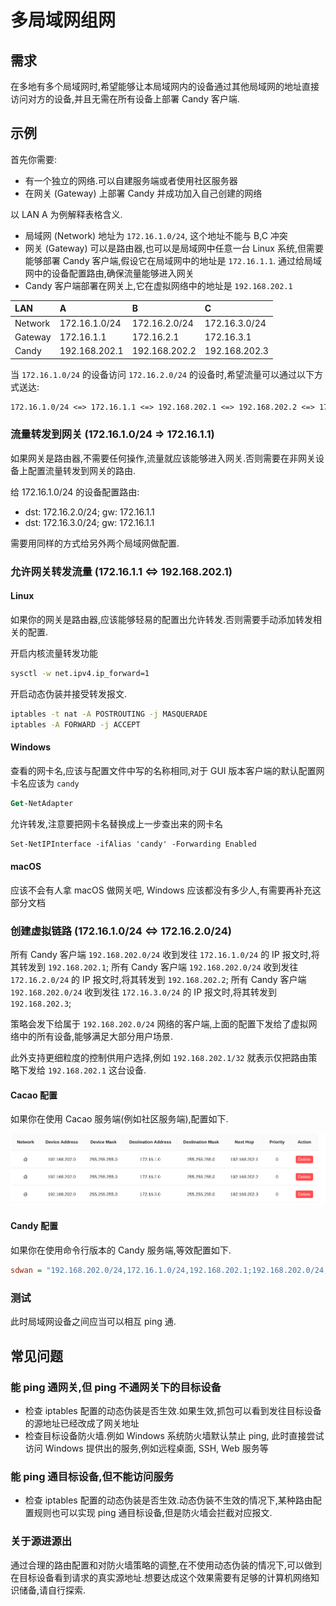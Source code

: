 # 多局域网组网

## 需求

在多地有多个局域网时,希望能够让本局域网内的设备通过其他局域网的地址直接访问对方的设备,并且无需在所有设备上部署 Candy 客户端.

## 示例

首先你需要:

- 有一个独立的网络.可以自建服务端或者使用社区服务器
- 在网关 (Gateway) 上部署 Candy 并成功加入自己创建的网络

以 LAN A 为例解释表格含义.

- 局域网 (Network) 地址为 `172.16.1.0/24`, 这个地址不能与 B,C 冲突
- 网关 (Gateway) 可以是路由器,也可以是局域网中任意一台 Linux 系统,但需要能够部署 Candy 客户端,假设它在局域网中的地址是 `172.16.1.1`. 通过给局域网中的设备配置路由,确保流量能够进入网关
- Candy 客户端部署在网关上,它在虚拟网络中的地址是 `192.168.202.1`

| LAN     | A             | B             | C             |
| :------ | :------------ | :------------ | :------------ |
| Network | 172.16.1.0/24 | 172.16.2.0/24 | 172.16.3.0/24 |
| Gateway | 172.16.1.1    | 172.16.2.1    | 172.16.3.1    |
| Candy   | 192.168.202.1 | 192.168.202.2 | 192.168.202.3 |

当 `172.16.1.0/24` 的设备访问 `172.16.2.0/24` 的设备时,希望流量可以通过以下方式送达:

```txt
172.16.1.0/24 <=> 172.16.1.1 <=> 192.168.202.1 <=> 192.168.202.2 <=> 172.16.2.1 <=> 172.16.2.0/24
```

### 流量转发到网关 (172.16.1.0/24 => 172.16.1.1)

如果网关是路由器,不需要任何操作,流量就应该能够进入网关.否则需要在非网关设备上配置流量转发到网关的路由.

给 172.16.1.0/24 的设备配置路由:

- dst: 172.16.2.0/24; gw: 172.16.1.1
- dst: 172.16.3.0/24; gw: 172.16.1.1

需要用同样的方式给另外两个局域网做配置.

### 允许网关转发流量 (172.16.1.1 <=> 192.168.202.1)

#### Linux

如果你的网关是路由器,应该能够轻易的配置出允许转发.否则需要手动添加转发相关的配置.

开启内核流量转发功能

```bash
sysctl -w net.ipv4.ip_forward=1
```

开启动态伪装并接受转发报文.

```bash
iptables -t nat -A POSTROUTING -j MASQUERADE
iptables -A FORWARD -j ACCEPT
```

#### Windows

查看的网卡名,应该与配置文件中写的名称相同,对于 GUI 版本客户端的默认配置网卡名应该为 `candy`

```ps
Get-NetAdapter
```

允许转发,注意要把网卡名替换成上一步查出来的网卡名

```ps
Set-NetIPInterface -ifAlias 'candy' -Forwarding Enabled
```

#### macOS

应该不会有人拿 macOS 做网关吧, Windows 应该都没有多少人,有需要再补充这部分文档

### 创建虚拟链路 (172.16.1.0/24 <=> 172.16.2.0/24)

所有 Candy 客户端 `192.168.202.0/24` 收到发往 `172.16.1.0/24` 的 IP 报文时,将其转发到 `192.168.202.1`;
所有 Candy 客户端 `192.168.202.0/24` 收到发往 `172.16.2.0/24` 的 IP 报文时,将其转发到 `192.168.202.2`;
所有 Candy 客户端 `192.168.202.0/24` 收到发往 `172.16.3.0/24` 的 IP 报文时,将其转发到 `192.168.202.3`;

策略会发下给属于 `192.168.202.0/24` 网络的客户端,上面的配置下发给了虚拟网络中的所有设备,能够满足大部分用户场景.

此外支持更细粒度的控制供用户选择,例如 `192.168.202.1/32` 就表示仅把路由策略下发给 `192.168.202.1` 这台设备.

#### Cacao 配置

如果你在使用 Cacao 服务端(例如社区服务端),配置如下.

![sdwan](images/sdwan.png)

#### Candy 配置

如果你在使用命令行版本的 Candy 服务端,等效配置如下. 

```ini
sdwan = "192.168.202.0/24,172.16.1.0/24,192.168.202.1;192.168.202.0/24,172.16.2.0/24,192.168.202.2;192.168.202.0/24,172.16.3.0/24,192.168.202.3;"
```

### 测试

此时局域网设备之间应当可以相互 ping 通.

## 常见问题

### 能 ping 通网关,但 ping 不通网关下的目标设备

- 检查 iptables 配置的动态伪装是否生效.如果生效,抓包可以看到发往目标设备的源地址已经改成了网关地址
- 检查目标设备防火墙.例如 Windows 系统防火墙默认禁止 ping, 此时直接尝试访问 Windows 提供出的服务,例如远程桌面, SSH, Web 服务等

### 能 ping 通目标设备,但不能访问服务

- 检查 iptables 配置的动态伪装是否生效.动态伪装不生效的情况下,某种路由配置规则也可以实现 ping 通目标设备,但是防火墙会拦截对应报文.

### 关于源进源出

通过合理的路由配置和对防火墙策略的调整,在不使用动态伪装的情况下,可以做到在目标设备看到请求的真实源地址.想要达成这个效果需要有足够的计算机网络知识储备,请自行探索.

